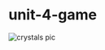 # unit-4-game


![crystals pic](https://github.com/singmokjai/unit-4-game/blob/master/assets/crystal.PNG)
